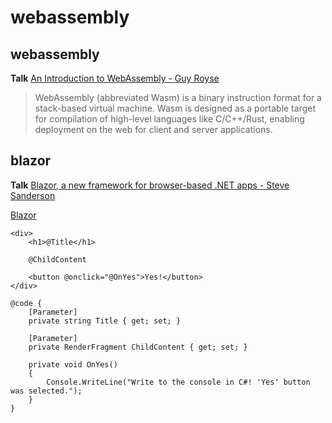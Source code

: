 # webassembly

## webassembly

**Talk** [An Introduction to WebAssembly - Guy Royse](https://www.youtube.com/watch?v=jxf8uaOOu48&list=PL03Lrmd9CiGe9QtFC8LRRqknzpKgcrWpe&index=70&t=0s)

>WebAssembly (abbreviated Wasm) is a binary instruction format for a stack-based virtual machine. Wasm is designed as a portable target for compilation of high-level languages like C/C++/Rust, enabling deployment on the web for client and server applications.

## blazor

**Talk** [Blazor, a new framework for browser-based .NET apps - Steve Sanderson](https://www.youtube.com/watch?v=uW-Kk7Qpv5U&list=PL03Lrmd9CiGe9QtFC8LRRqknzpKgcrWpe&index=167&t=0s)

[Blazor](https://docs.microsoft.com/en-us/aspnet/core/blazor/?view=aspnetcore-3.0)


```
<div>
    <h1>@Title</h1>

    @ChildContent

    <button @onclick="@OnYes">Yes!</button>
</div>

@code {
    [Parameter]
    private string Title { get; set; }

    [Parameter]
    private RenderFragment ChildContent { get; set; }

    private void OnYes()
    {
        Console.WriteLine("Write to the console in C#! 'Yes' button was selected.");
    }
}
```

